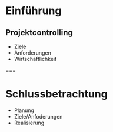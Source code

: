 # Einführung

## Projektcontrolling

- Ziele
- Anforderungen
- Wirtschaftlichkeit

===

# Schlussbetrachtung

- Planung
- Ziele/Anfoderungen
- Realisierung
